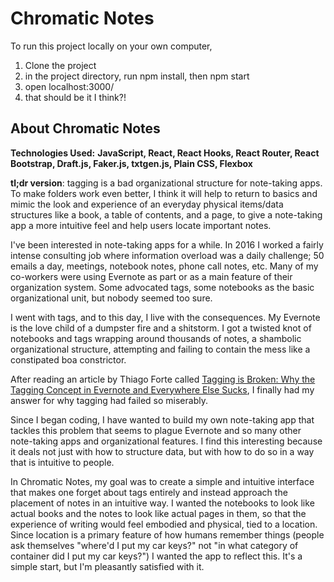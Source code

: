 # **Chromatic Notes**

To run this project locally on your own computer,

1.  Clone the project
2.  in the project directory, run npm install, then npm start
3.  open localhost:3000/
4.  that should be it I think?!

## **About Chromatic Notes**

**Technologies Used:** **JavaScript, React, React Hooks, React Router, React Bootstrap, Draft.js, Faker.js, txtgen.js, Plain CSS, Flexbox**

**tl;dr version**: tagging is a bad organizational structure for note-taking apps. To make folders work even better, I think it will help to return to basics and mimic the look and experience of an everyday physical items/data structures like a book, a table of contents, and a page, to give a note-taking app a more intuitive feel and help users locate important notes.

I've been interested in note-taking apps for a while. In 2016 I worked a fairly intense consulting job where information overload was a daily challenge; 50 emails a day, meetings, notebook notes, phone call notes, etc. Many of my co-workers were using Evernote as part or as a main feature of their organization system. Some advocated tags, some notebooks as the basic organizational unit, but nobody seemed too sure.

I went with tags, and to this day, I live with the consequences. My Evernote is the love child of a dumpster fire and a shitstorm. I got a twisted knot of notebooks and tags wrapping around thousands of notes, a shambolic organizational structure, attempting and failing to contain the mess like a constipated boa constrictor.

After reading an article by Thiago Forte called [Tagging is Broken: Why the Tagging Concept in Evernote and Everywhere Else Sucks](https://fortelabs.co/blog/tagging-is-broken/), I finally had my answer for why tagging had failed so miserably.

Since I began coding, I have wanted to build my own note-taking app that tackles this problem that seems to plague Evernote and so many other note-taking apps and organizational features. I find this interesting because it deals not just with how to structure data, but with how to do so in a way that is intuitive to people.

In Chromatic Notes, my goal was to create a simple and intuitive interface that makes one forget about tags entirely and instead approach the placement of notes in an intuitive way. I wanted the notebooks to look like actual books and the notes to look like actual pages in them, so that the experience of writing would feel embodied and physical, tied to a location. Since location is a primary feature of how humans remember things (people ask themselves "where'd I put my car keys?" not "in what category of container did I put my car keys?") I wanted the app to reflect this. It's a simple start, but I'm pleasantly satisfied with it.